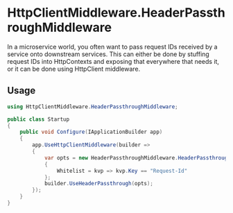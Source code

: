 # HttpClientMiddleware.HeaderPassthroughMiddleware

In a microservice world, you often want to pass request IDs received by a 
service onto downstream services. This can either be done by stuffing
request IDs into HttpContexts and exposing that everywhere that needs it,
or it can be done using HttpClient middleware.

## Usage

```csharp
using HttpClientMiddleware.HeaderPassthroughMiddleware;

public class Startup
{
    public void Configure(IApplicationBuilder app)
    {       
        app.UseHttpClientMiddleware(builder =>
        {
            var opts = new HeaderPassthroughMiddleware.HeaderPassthroughMiddleware.Options
            {
                Whitelist = kvp => kvp.Key == "Request-Id"
            };
            builder.UseHeaderPassthrough(opts);
        });
    }
}
```
